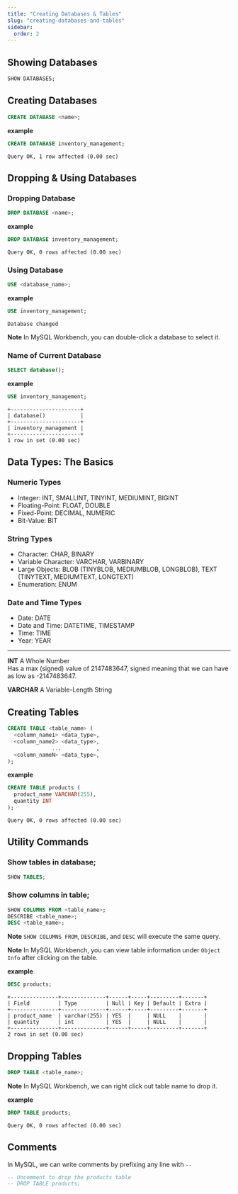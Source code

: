 ```yaml
---
title: "Creating Databases & Tables"
slug: "creating-databases-and-tables"
sidebar:
  order: 2
---
```


## Showing Databases

```sql
SHOW DATABASES;
```

## Creating Databases

```sql
CREATE DATABASE <name>;
```

**example**

```sql
CREATE DATABASE inventory_management;
```

```
Query OK, 1 row affected (0.00 sec)
```

## Dropping & Using Databases

### Dropping Database

```sql
DROP DATABASE <name>;
```

**example**

```sql
DROP DATABASE inventory_management;
```

```
Query OK, 0 rows affected (0.00 sec)
```

### Using Database

```sql
USE <database_name>;
```

**example**

```sql
USE inventory_management;
```

```
Database changed
```

**Note** In MySQL Workbench, you can double-click a database to select it.

### Name of Current Database

```sql
SELECT database();
```

**example**

```sql
USE inventory_management;
```

```
+----------------------+
| database()           |
+----------------------+
| inventory_management |
+----------------------+
1 row in set (0.00 sec)
```

## Data Types: The Basics

### Numeric Types

- Integer: INT, SMALLINT, TINYINT, MEDIUMINT, BIGINT
- Floating-Point: FLOAT, DOUBLE
- Fixed-Point: DECIMAL, NUMERIC
- Bit-Value: BIT

### String Types

- Character: CHAR, BINARY
- Variable Character: VARCHAR, VARBINARY
- Large Objects: BLOB (TINYBLOB, MEDIUMBLOB, LONGBLOB), TEXT (TINYTEXT, MEDIUMTEXT, LONGTEXT)
- Enumeration: ENUM

### Date and Time Types

- Date: DATE
- Date and Time: DATETIME, TIMESTAMP
- Time: TIME
- Year: YEAR

---

**INT** A Whole Number  
Has a max (signed) value of 2147483647, signed meaning that we can have as low as -2147483647.

**VARCHAR** A Variable-Length String

## Creating Tables

```sql
CREATE TABLE <table_name> (
  <column_name1> <data_type>,
  <column_name2> <data_type>,
              ...           ,
  <column_nameN> <data_type>,
);
```

**example**

```sql
CREATE TABLE products (
  product_name VARCHAR(255),
  quantity INT
);
```

```
Query OK, 0 rows affected (0.00 sec)
```

## Utility Commands

### Show tables in database;

```sql
SHOW TABLES;
```

### Show columns in table;

```sql
SHOW COLUMNS FROM <table_name>;
DESCRIBE <table_name>;
DESC <table_name>;
```

**Note** `SHOW COLUMNS FROM`, `DESCRIBE`, and `DESC` will execute the same query.

**Note** In MySQL Workbench, you can view table information under `Object Info` after clicking on the table.

**example**

```sql
DESC products;
```

```
+---------------+--------------+------+-----+---------+-------+
| Field         | Type         | Null | Key | Default | Extra |
+---------------+--------------+------+-----+---------+-------+
| product_name  | varchar(255) | YES  |     | NULL    |       |
| quantity      | int          | YES  |     | NULL    |       |
+---------------+--------------+------+-----+---------+-------+
2 rows in set (0.00 sec)
```

## Dropping Tables

```sql
DROP TABLE <table_name>;
```

**Note** In MySQL Workbench, we can right click out table name to drop it.

**example**

```sql
DROP TABLE products;
```

```
Query OK, 0 rows affected (0.00 sec)
```

## Comments

In MySQL, we can write comments by prefixing any line with `--`

```sql
-- Uncomment to drop the products table
-- DROP TABLE products;
```
